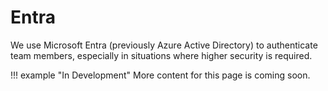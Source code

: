 # Entra
We use Microsoft Entra (previously Azure Active Directory) to authenticate team members, especially in situations where higher security is required.

!!! example "In Development"
    More content for this page is coming soon.